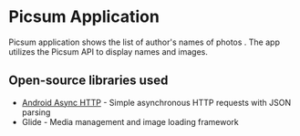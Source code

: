 # Picsum Application

Picsum application shows the list of author's names of photos . The app utilizes the Picsum API to display names and images.


## Open-source libraries used

- [Android Async HTTP](https://github.com/loopj/android-async-http) - Simple asynchronous HTTP requests with JSON parsing
- Glide - Media management and image loading framework

